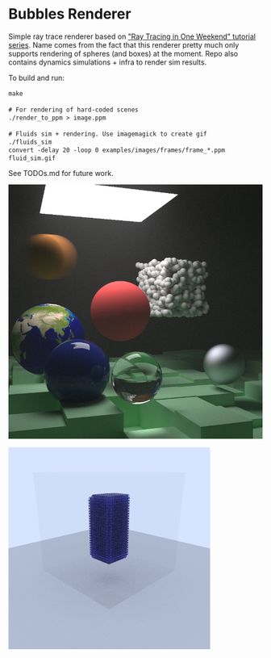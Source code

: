 # Bubbles Renderer

Simple ray trace renderer based on ["Ray Tracing in One Weekend" tutorial series](https://raytracing.github.io/). Name comes from the fact that this renderer pretty much only supports rendering of spheres (and boxes) at the moment. Repo also contains dynamics simulations + infra to render sim results.

To build and run:
```
make

# For rendering of hard-coded scenes
./render_to_ppm > image.ppm

# Fluids sim + rendering. Use imagemagick to create gif
./fluids_sim
convert -delay 20 -loop 0 examples/images/frames/frame_*.ppm fluid_sim.gif
```

See TODOs.md for future work.

![](./examples/images/final_scene.jpg)

![](./examples/images/blockdrop_3d_2.gif)
